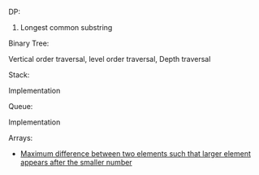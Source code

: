 DP:

1. Longest common substring


Binary Tree:

Vertical order traversal, level order traversal, Depth traversal


Stack:

Implementation

Queue:

Implementation


Arrays:
- [Maximum difference between two elements such that larger element appears after the smaller number](https://www.geeksforgeeks.org/maximum-difference-between-two-elements/)
